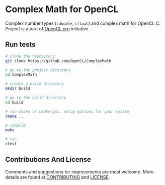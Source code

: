 # Complex Math for OpenCL

Complex number types (`cdouble`, `cfloat`) and complex math for OpenCL C.
Project is a part of [OpenCL.org](http://opencl.org/) initiative.

## Run tests

```bash
# clone the repository
git clone https://github.com/OpenCL/ComplexMath

# go to the project directory
cd ComplexMath

# create a build directory
mkdir build

# go to the build directory
cd build

# run cmake or cmake-gui, setup options for your system
cmake ..

# compile
make

# run
ctest
```

## Contributions And License

Comments and suggestions for improvements are most welcome. More details are found at [CONTRIBUTING](./CONTRIBUTING.md) and [LICENSE](./LICENSE.txt).